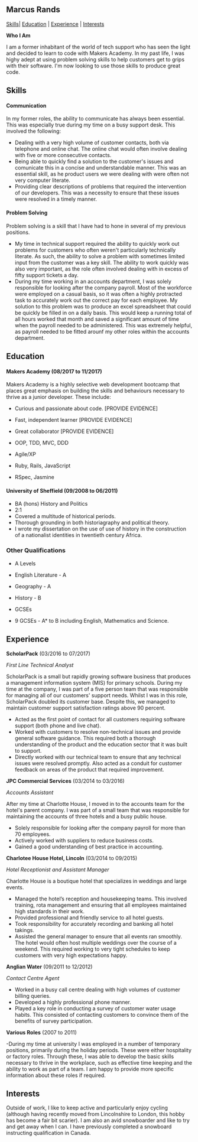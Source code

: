 ## Marcus Rands

[Skills](#skills)| [Education](#education) | [Experience](#experience) | [Interests](#interests)

**Who I Am**

I am a former inhabitant of the world of tech support who has seen the light and decided to learn to code with Makers Academy. In my past life, I was highy adept at using problem solving skills to help customers get to grips with their software. I'm now looking to use those skills to produce great code.

## Skills

#### Communication

In my former roles, the ability to communicate has always been essential. This was especially true during my time on a busy support desk. This involved the following:

- Dealing with a very high volume of customer contacts, both via telephone and online chat. The online chat would often involve dealing with five or more consecutive contacts.
- Being able to quickly find a solution to the customer's issues and comunicate this in a concise and understandable manner. This was an essential skill, as he product users we were dealing with were often not very computer literate.
- Providing clear descriptions of problems that required the intervention of our developers. This was a necessity to ensure that these issues were resolved in a timely manner.

#### Problem Solving

Problem solving is a skill that I have had to hone in several of my previous positions.

- My time in technical support required the ability to quickly work out problems for customers who often weren't particularly technically literate. As such, the ability to solve a problem with sometimes limited input from the customer was a key skill. The ability to work quickly was also very important, as the role often involved dealing with in excess of fifty support tickets a day.
- During my time working in an accounts department, I was solely responsible for looking after the company payroll. Most of the workforce were employed on a casual basis, so it was often a highly protracted task to accurately work out the correct pay for each employee. My solution to this problem was to produce an excel spreadsheet that could be quickly be filled in on a daily basis. This would keep a running total of all hours worked that month and saved a significant amount of time when the payroll needed to be administered. This was extremely helpful, as payroll needed to be fitted arounf my other roles within the accounts department.

## Education

#### Makers Academy (08/2017 to 11/2017)

Makers Academy is a highly selective web development bootcamp that places great emphasis on building the skills and behaviours necessary to thrive as a junior developer. These include: 

- Curious and passionate about code. [PROVIDE EVIDENCE]
- Fast, independent learner [PROVIDE EVIDENCE]
- Great collaborator [PROVIDE EVIDENCE]

- OOP, TDD, MVC, DDD
- Agile/XP
- Ruby, Rails, JavaScript
- RSpec, Jasmine

#### University of Sheffield (09/2008 to 06/2011)

- BA (hons) History and Politics
- 2:1
-    Covered a multitude of historical periods.
-    Thorough grounding in both historiagraphy and political theory.
-    I wrote my dissertation on the use of use of history in the construction of a nationalist identities in twentieth century      Africa.

### Other Qualifications

- A Levels
- English Literature - A
- Geography - A
- History - B

- GCSEs
- 9 GCSEs - A* to B including English, Mathematics and Science.



## Experience

**ScholarPack** (03/2016 to 07/2017)    

*First Line Technical Analyst* 

ScholarPack is a small but rapidly growing software business that produces a management information system (MIS) for primary schools. During my time at the company, I was part of a five person team that was responsible for managing all of our customers' support needs. Whilst I was in this role, ScholarPack doubled its customer base. Despite this, we managed to maintain customer support satisfaction ratings above 90 percent.

- Acted as the first point of contact for all customers requiring software support (both phone and live chat).
- Worked with customers to resolve non-technical issues and provide general software guidance. This required both a thorough understanding of the product and the education sector that it was built to support.
- Directly worked with our technical team to ensure that any technical issues were resolved promptly. Also acted as a conduit for customer feedback on areas of the product that required improvement.

**JPC Commercial Services** (03/2014 to 03/2016)   
 
 *Accounts Assistant* 
 
 After my time at Charlotte House, I moved in to the accounts team for the hotel's parent company. I was part of a small team that was responsible for maintaining the accounts of three hotels and a busy public house.
 
 - Solely responsible for looking after the company payroll for more than 70 employees.
 - Actively worked with suppliers to reduce business costs.
 - Gained a good understanding of best practice in accounting.
  
  **Charlotee House Hotel, Lincoln** (03/2014 to 09/2015)
 
 *Hotel Receptionist and Assistant Manager* 
  
  Charlotte House is a boutique hotel that specializes in weddings and large events.
 
- Managed the hotel’s reception and housekeeping teams. This involved training, rota management and ensuring that all    employees maintained high standards in their work.
- Provided professional and friendly service to all hotel guests.
- Took responsibility for accurately recording and banking all hotel takings.
- Assisted the general manager to ensure that all events ran smoothly. The hotel would often host multiple weddings over the course of a weekend. This required working to very tight schedules to keep customers with very high expectations happy.

**Anglian Water** (09/2011 to 12/2012)

*Contact Centre Agent*
 
- Worked in a busy call centre dealing with high volumes of customer billing queries. 
- Developed a highly professional phone manner.
- Played a key role in conducting a survey of customer water usage habits. This consisted of contacting customers to convince them of the benefits of survey participation.

**Various Roles** (2007 to 2011)

-During my time at university I was employed in a number of temporary positions, primarily during the holiday periods. These were either hospitality or factory roles. Through these, I was able to develop the basic skills necessary to thrive in the workplace, such as effective time keeping and the ability to work as part of a team. I am happy to provide more specific information about these roles if required.


## Interests

Outside of work, I like to keep active and particularly enjoy cycling (although having recently moved from Lincolnshire to London, this hobby has become a fair bit scarier). I am also an avid snowboarder and like to try and get away when I can. I have previously completed a snowboard instructing qualification in Canada.

